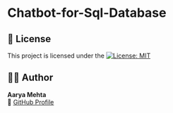 # Chatbot-for-Sql-Database

## 📄 License
This project is licensed under the [![License: MIT](https://img.shields.io/badge/License-MIT-blue.svg)](./LICENSE)

## 👩‍💻 Author

**Aarya Mehta**  
🔗 [GitHub Profile](https://github.com/AaryaMehta2506)
